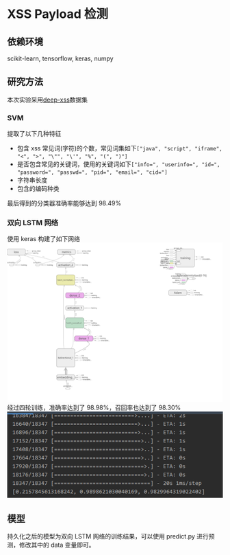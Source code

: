 # XSS Payload 检测

## 依赖环境

scikit-learn, tensorflow, keras, numpy

## 研究方法

本次实验采用[deep-xss](https://github.com/das-lab/deep-xss)数据集

### SVM

提取了以下几种特征

- 包含 xss 常见词(字符)的个数，常见词集如下`["java", "script", "iframe", "<", ">", "\"", "\'", "%", "(", ")"]`
- 是否包含常见的关键词，使用的关键词如下`["info=", "userinfo=", "id=", "password=", "passwd=", "pid=", "email=", "cid="]`
- 字符串长度
- 包含的编码种类

最后得到的分类器准确率能够达到 98.49%

### 双向 LSTM 网络

使用 keras 构建了如下网络![LSTM网络结构图](img/1.png)
经过四轮训练，准确率达到了 98.98%，召回率也达到了 98.30%![准确率与召回率](screen/2.png)

## 模型

持久化之后的模型为双向 LSTM 网络的训练结果，可以使用 predict.py 进行预测，修改其中的 data 变量即可。
